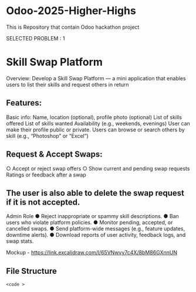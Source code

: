 # Odoo-2025-Higher-Highs
This is Repository that contain Odoo hackathon project 

SELECTED PROBLEM : 1

# Skill Swap Platform 

Overview: 
Develop a Skill Swap Platform — a mini application that enables users to list their skills and 
request others in return 

## Features: 
Basic info: Name, location (optional), profile photo (optional) 
List of skills offered 
List of skills wanted 
Availability (e.g., weekends, evenings) 
User can make their profile public or private. 
Users can browse or search others by skill (e.g., “Photoshop” or “Excel”) 

## Request & Accept Swaps: 
○ Accept or reject swap offers 
○ Show current and pending swap requests 
Ratings or feedback after a swap 

## The user is also able to delete the swap request if it is not accepted. 
 
 Admin Role 
● Reject inappropriate or spammy skill descriptions. 
● Ban users who violate platform policies. 
● Monitor pending, accepted, or cancelled swaps. 
● Send platform-wide messages (e.g., feature updates, downtime alerts). 
● Download reports of user activity, feedback logs, and swap stats. 

Mockup - https://link.excalidraw.com/l/65VNwvy7c4X/8bM86GXnnUN


## File Structure 

``
<code >
``
